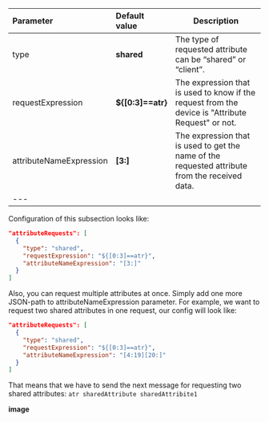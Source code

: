 | **Parameter**           | **Default value** | **Description**                                                                                   |
|:------------------------|:------------------|---------------------------------------------------------------------------------------------------|
| type                    | **shared**        | The type of requested attribute can be “shared” or “client”.                                      |
| requestExpression       | **${[0:3]==atr}** | The expression that is used to know if the request from the device is "Attribute Request" or not. |
| attributeNameExpression | **[3:]**          | The expression that is used to get the name of the requested attribute from the received data.    |
| ---                     |                   |                                                                                                   |

Configuration of this subsection looks like:

```json
"attributeRequests": [
  {
    "type": "shared",
    "requestExpression": "${[0:3]==atr}",
    "attributeNameExpression": "[3:]"
  }
]
```

Also, you can request multiple attributes at once. Simply add one more JSON-path to 
attributeNameExpression parameter. For example, we want to request two shared attributes in one request, our config 
will look like:

```json
"attributeRequests": [
  {
    "type": "shared",
    "requestExpression": "${[0:3]==atr}",
    "attributeNameExpression": "[4:19][20:]"
  }
]
```

That means that we have to send the next message for requesting two shared attributes:
`atr sharedAttribute sharedAttribite1`

**image**
